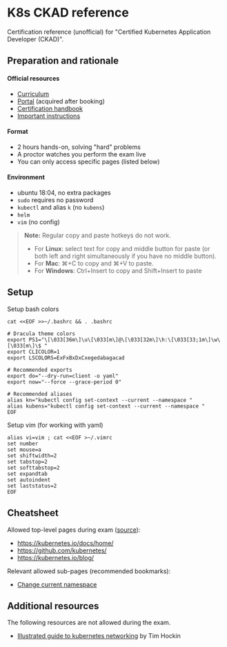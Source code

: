 # K8s CKAD reference

Certification reference (unofficial) for "Certified Kubernetes Application Developer (CKAD)".

## Preparation and rationale

#### Official resources

- [Curriculum](https://github.com/cncf/curriculum)
- [Portal](https://trainingportal.linuxfoundation.org/learn/dashboard) (acquired after booking)
- [Certification handbook](https://docs.linuxfoundation.org/tc-docs/certification/lf-candidate-handbook)
- [Important instructions](https://docs.linuxfoundation.org/tc-docs/certification/tips-cka-and-ckad)

#### Format

- 2 hours hands-on, solving "hard" problems
- A proctor watches you perform the exam live
- You can only access specific pages (listed below)

#### Environment

- ubuntu 18:04, no extra packages
- `sudo` requires no password
- `kubectl` and alias `k` (no `kubens`)
- `helm`
- `vim` (no config)

> **Note:** Regular copy and paste hotkeys do not work.
> - For **Linux**: select text for copy and middle button for paste (or both left and right simultaneously if you have no middle button).
> - For **Mac**: ⌘+C to copy and ⌘+V to paste.
> - For **Windows**: Ctrl+Insert to copy and Shift+Insert to paste

## Setup

Setup bash colors

```shell
cat <<EOF >>~/.bashrc && . .bashrc

# Dracula theme colors
export PS1="\[\033[36m\]\u\[\033[m\]@\[\033[32m\]\h:\[\033[33;1m\]\w\[\033[m\]\$ "
export CLICOLOR=1
export LSCOLORS=ExFxBxDxCxegedabagacad

# Recommended exports
export do="--dry-run=client -o yaml" 
export now="--force --grace-period 0"

# Recommended aliases
alias kn="kubectl config set-context --current --namespace "
alias kubens="kubectl config set-context --current --namespace "
EOF
```

Setup vim (for working with yaml)

```shell
alias vi=vim ; cat <<EOF >~/.vimrc
set number
set mouse=a
set shiftwidth=2
set tabstop=2
set softtabstop=2
set expandtab
set autoindent
set laststatus=2
EOF
```

## Cheatsheet

Allowed top-level pages during exam ([source](https://docs.linuxfoundation.org/tc-docs/certification/certification-resources-allowed#certified-kubernetes-administrator-cka-and-certified-kubernetes-application-developer-ckad)):

- https://kubernetes.io/docs/home/
- https://github.com/kubernetes/
- https://kubernetes.io/blog/

Relevant allowed sub-pages (recommended bookmarks):

- [Change current namespace](https://kubernetes.io/docs/concepts/overview/working-with-objects/namespaces/#setting-the-namespace-preference)

## Additional resources

The following resources are not allowed during the exam.

- [Illustrated guide to kubernetes networking](https://speakerdeck.com/thockin/illustrated-guide-to-kubernetes-networking) by Tim Hockin

